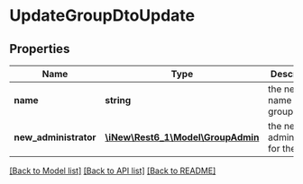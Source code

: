 # UpdateGroupDtoUpdate

## Properties
Name | Type | Description | Notes
------------ | ------------- | ------------- | -------------
**name** | **string** | the new name for the group | [optional] 
**new_administrator** | [**\iNew\Rest6_1\Model\GroupAdmin**](GroupAdmin.md) | the new administrator for the group | [optional] 

[[Back to Model list]](../README.md#documentation-for-models) [[Back to API list]](../README.md#documentation-for-api-endpoints) [[Back to README]](../README.md)


